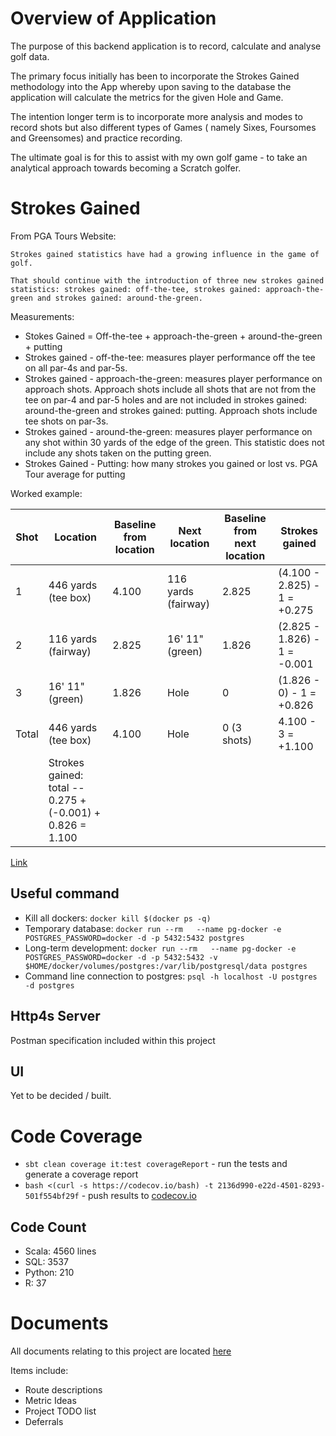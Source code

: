 
# Overview of Application

The purpose of this backend application is to record, calculate and analyse golf data.

The primary focus initially has been to incorporate the Strokes Gained methodology into the App whereby upon saving to the database the application will calculate the metrics for the given Hole and Game.

The intention longer term is to incorporate more analysis and modes to record shots but also different types of Games ( namely Sixes, Foursomes and Greensomes) and practice recording.

The ultimate goal is for this to assist with my own golf game - to take an analytical approach towards becoming a Scratch golfer.

# Strokes Gained

From PGA Tours Website:

    Strokes gained statistics have had a growing influence in the game of golf. 
    
    That should continue with the introduction of three new strokes gained statistics: strokes gained: off-the-tee, strokes gained: approach-the-green and strokes gained: around-the-green.

Measurements:

* Stokes Gained = Off-the-tee + approach-the-green + around-the-green + putting
* Strokes gained - off-the-tee: measures player performance off the tee on all par-4s and par-5s.
* Strokes gained - approach-the-green: measures player performance on approach shots. Approach shots include all shots that are not from the tee on par-4 and par-5 holes and are not included in strokes gained: around-the-green and strokes gained: putting. Approach shots include tee shots on par-3s.
* Strokes gained - around-the-green: measures player performance on any shot within 30 yards of the edge of the green. This statistic does not include any shots taken on the putting green.
* Strokes Gained - Putting: how many strokes you gained or lost vs. PGA Tour average for putting

Worked example:

| Shot  | Location                                                  | Baseline from location | Next location       | Baseline from next location | Strokes gained               |
|-------|-----------------------------------------------------------|------------------------|---------------------|-----------------------------|------------------------------|
| 1     | 446 yards (tee box)                                       | 4.100                  | 116 yards (fairway) | 2.825                       | (4.100 - 2.825) - 1 = +0.275 |
| 2     | 116 yards (fairway)                                       | 2.825                  | 16' 11" (green)     | 1.826                       | (2.825 - 1.826) - 1 = -0.001 |
| 3     | 16' 11" (green)                                           | 1.826                  | Hole                | 0                           | (1.826 - 0) - 1 = +0.826     |
| Total | 446 yards (tee box)                                       | 4.100                  | Hole                | 0 (3 shots)                 | 4.100 - 3 = +1.100           |
|       | Strokes gained: total -- 0.275 + (-0.001) + 0.826 = 1.100 |                        |                     |                             |                              |

[Link](https://www.pgatour.com/news/2016/05/31/strokes-gained-defined.html)

## Useful command

* Kill all dockers: ```docker kill $(docker ps -q)```
* Temporary database: ```docker run --rm   --name pg-docker -e POSTGRES_PASSWORD=docker -d -p 5432:5432 postgres```
* Long-term development: ```docker run --rm   --name pg-docker -e POSTGRES_PASSWORD=docker -d -p 5432:5432 -v $HOME/docker/volumes/postgres:/var/lib/postgresql/data postgres```
* Command line connection to postgres: ```psql -h localhost -U postgres -d postgres```

## Http4s Server

Postman specification included within this project

## UI

Yet to be decided / built.

# Code Coverage

* ```sbt clean coverage it:test coverageReport``` - run the tests and generate a coverage report
* ```bash <(curl -s https://codecov.io/bash) -t 2136d990-e22d-4501-8293-501f554bf29f``` - push results to [codecov.io](https://codecov.io/gh/dandxy89/kratos)

## Code Count

* Scala: 4560 lines
* SQL: 3537
* Python: 210
* R: 37 

# Documents

All documents relating to this project are located [here](/docs)

Items include:

* Route descriptions
* Metric Ideas
* Project TODO list
* Deferrals
